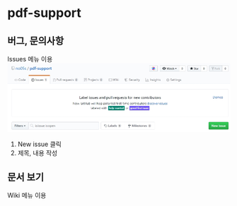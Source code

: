 # pdf-support

## 버그, 문의사항 
Issues 메뉴 이용
![Issues](./images/pdf1.jpg)
1. New issue 클릭
2. 제목, 내용 작성

## 문서 보기
Wiki 메뉴 이용